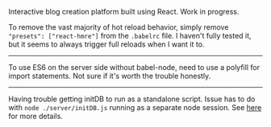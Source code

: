 Interactive blog creation platform built using React. Work in progress.

To remove the vast majority of hot reload behavior, simply remove `"presets": ["react-hmre"]` from the `.babelrc` file. I haven't fully tested it, but it seems to always trigger full reloads when I want it to.

***

To use ES6 on the server side without babel-node, need to use a polyfill for import statements. Not sure if it's worth the trouble honestly.

***

Having trouble getting initDB to run as a standalone script. Issue has to do with `node ./server/initDB.js` running as a separate node session. See [here](http://stackoverflow.com/a/10083152/2472351) for more details.